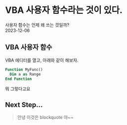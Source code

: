 # VBA 사용자 함수라는 것이 있다.

사용자 함수는 언제 왜 쓰는 것일까?  
2023-12-06

## VBA 사용자 함수

VBA 에디터를 열고, 아래와 같이 해보자.

```vb
Function MyFunc()
  Dim a as Range
End Function
```

뭐 그렇다고요

## Next Step...

> 안녕
> 이것은 blockquote 야~~